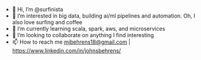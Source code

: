 - 👋 Hi, I’m @surfinista
- 👀 I’m interested in big data, building ai/ml pipelines and automation. Oh, I also love surfing and coffee
- 🌱 I’m currently learning scala, spark, aws, and microservices
- 💞️ I’m looking to collaborate on anything I find interesting
- 📫 How to reach me mjbehrens18@gmail.com | https://www.linkedin.com/in/johnsbehrens/
